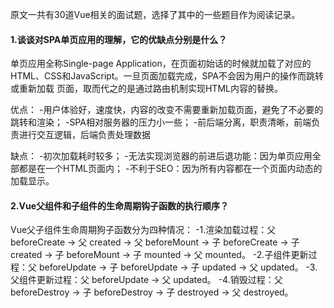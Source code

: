 原文一共有30道Vue相关的面试题，选择了其中的一些题目作为阅读记录。

#### 1.谈谈对SPA单页应用的理解，它的优缺点分别是什么？
单页应用全称Single-page Application，在页面初始话的时候就加载了对应的HTML、CSS和JavaScript。一旦页面加载完成，SPA不会因为用户的操作而跳转或重新加载
页面，取而代之的是通过路由机制实现HTML内容的替换。

优点：
-用户体验好，速度快，内容的改变不需要重新加载页面，避免了不必要的跳转和渲染；
-SPA相对服务器的压力小一些；
-前后端分离，职责清晰，前端负责进行交互逻辑，后端负责处理数据

缺点：
-初次加载耗时较多；
-无法实现浏览器的前进后退功能：因为单页应用全部都是在一个HTML页面内；
-不利于SEO：因为所有内容都在一个页面内动态的加载显示。

#### 2.Vue父组件和子组件的生命周期钩子函数的执行顺序？
Vue父子组件生命周期狗子函数分为四种情况：
-1.渲染加载过程：父 beforeCreate -> 父 created -> 父 beforeMount -> 子 beforeCreate -> 子 created -> 子 beforeMount -> 子 mounted -> 父 mounted。
-2.子组件更新过程：父 beforeUpdate -> 子 beforeUpdate -> 子 updated -> 父 updated。
-3.父组件更新过程：父 beforeUpdate -> 父 updated。
-4.销毁过程：父 beforeDestroy -> 子 beforeDestroy -> 子 destroyed -> 父 destroyed。










